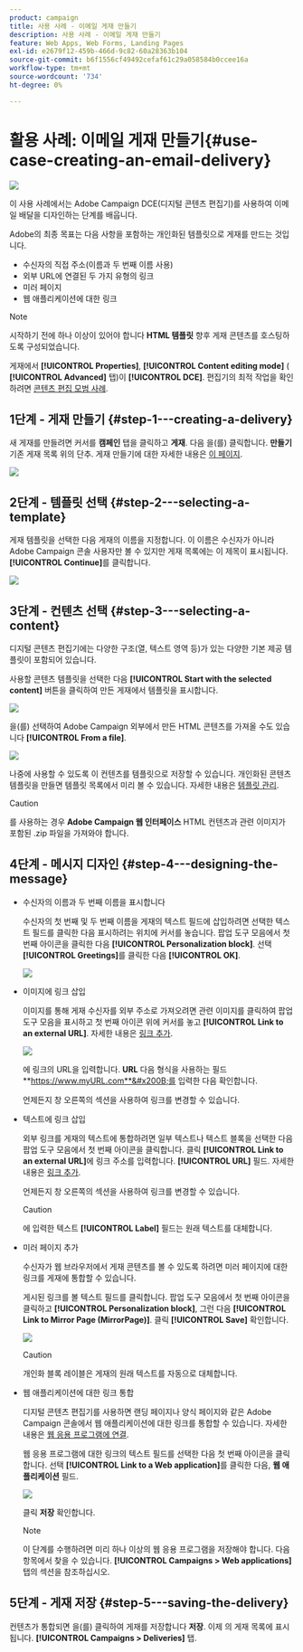 ```yaml
---
product: campaign
title: 사용 사례 - 이메일 게재 만들기
description: 사용 사례 - 이메일 게재 만들기
feature: Web Apps, Web Forms, Landing Pages
exl-id: e2679f12-459b-466d-9c82-60a28363b104
source-git-commit: b6f1556cf49492cefaf61c29a058584b0ccee16a
workflow-type: tm+mt
source-wordcount: '734'
ht-degree: 0%

---
```


# 활용 사례: 이메일 게재 만들기{#use-case-creating-an-email-delivery}

![](../../assets/common.svg)

이 사용 사례에서는 Adobe Campaign DCE(디지털 콘텐츠 편집기)를 사용하여 이메일 배달을 디자인하는 단계를 배웁니다.

Adobe의 최종 목표는 다음 사항을 포함하는 개인화된 템플릿으로 게재를 만드는 것입니다.

* 수신자의 직접 주소(이름과 두 번째 이름 사용)
* 외부 URL에 연결된 두 가지 유형의 링크
* 미러 페이지
* 웹 애플리케이션에 대한 링크

>[!NOTE]
>
>시작하기 전에 하나 이상이 있어야 합니다 **HTML 템플릿** 향후 게재 콘텐츠를 호스팅하도록 구성되었습니다.
>
>게재에서 **[!UICONTROL Properties]**, **[!UICONTROL Content editing mode]** ( **[!UICONTROL Advanced]** 탭)이 **[!UICONTROL DCE]**. 편집기의 최적 작업을 확인하려면 [콘텐츠 편집 모범 사례](content-editing-best-practices.md).

## 1단계 - 게재 만들기 {#step-1---creating-a-delivery}

새 게재를 만들려면 커서를 **캠페인** 탭을 클릭하고 **게재**. 다음 을(를) 클릭합니다. **만들기** 기존 게재 목록 위의 단추. 게재 만들기에 대한 자세한 내용은 [이 페이지](../../delivery/using/about-email-channel.md).

![](assets/delivery_step_1.png)

## 2단계 - 템플릿 선택 {#step-2---selecting-a-template}

게재 템플릿을 선택한 다음 게재의 이름을 지정합니다. 이 이름은 수신자가 아니라 Adobe Campaign 콘솔 사용자만 볼 수 있지만 게재 목록에는 이 제목이 표시됩니다. **[!UICONTROL Continue]**&#x200B;를 클릭합니다.

![](assets/dce_delivery_model.png)

## 3단계 - 컨텐츠 선택 {#step-3---selecting-a-content}

디지털 콘텐츠 편집기에는 다양한 구조(열, 텍스트 영역 등)가 있는 다양한 기본 제공 템플릿이 포함되어 있습니다.

사용할 콘텐츠 템플릿을 선택한 다음 **[!UICONTROL Start with the selected content]** 버튼을 클릭하여 만든 게재에서 템플릿을 표시합니다.

![](assets/dce_select_model.png)

을(를) 선택하여 Adobe Campaign 외부에서 만든 HTML 콘텐츠를 가져올 수도 있습니다 **[!UICONTROL From a file]**.

![](assets/dce_select_from_file_template.png)

나중에 사용할 수 있도록 이 컨텐츠를 템플릿으로 저장할 수 있습니다. 개인화된 콘텐츠 템플릿을 만들면 템플릿 목록에서 미리 볼 수 있습니다. 자세한 내용은 [템플릿 관리](template-management.md).

>[!CAUTION]
>
>를 사용하는 경우 **Adobe Campaign 웹 인터페이스** HTML 컨텐츠과 관련 이미지가 포함된 .zip 파일을 가져와야 합니다.

## 4단계 - 메시지 디자인 {#step-4---designing-the-message}

* 수신자의 이름과 두 번째 이름을 표시합니다

   수신자의 첫 번째 및 두 번째 이름을 게재의 텍스트 필드에 삽입하려면 선택한 텍스트 필드를 클릭한 다음 표시하려는 위치에 커서를 놓습니다. 팝업 도구 모음에서 첫 번째 아이콘을 클릭한 다음 **[!UICONTROL Personalization block]**. 선택 **[!UICONTROL Greetings]**&#x200B;를 클릭한 다음 **[!UICONTROL OK]**.

   ![](assets/dce_personalizationblock_greetings.png)

* 이미지에 링크 삽입

   이미지를 통해 게재 수신자를 외부 주소로 가져오려면 관련 이미지를 클릭하여 팝업 도구 모음을 표시하고 첫 번째 아이콘 위에 커서를 놓고 **[!UICONTROL Link to an external URL]**. 자세한 내용은 [링크 추가](editing-content.md#adding-a-link).

   ![](assets/dce_externalpage.png)

   에 링크의 URL을 입력합니다. **URL** 다음 형식을 사용하는 필드 **https://www.myURL.com**&#x200B;를 입력한 다음 확인합니다.

   언제든지 창 오른쪽의 섹션을 사용하여 링크를 변경할 수 있습니다.

* 텍스트에 링크 삽입

   외부 링크를 게재의 텍스트에 통합하려면 일부 텍스트나 텍스트 블록을 선택한 다음 팝업 도구 모음에서 첫 번째 아이콘을 클릭합니다. 클릭 **[!UICONTROL Link to an external URL]**&#x200B;에 링크 주소를 입력합니다. **[!UICONTROL URL]** 필드. 자세한 내용은 [링크 추가](editing-content.md#adding-a-link).

   언제든지 창 오른쪽의 섹션을 사용하여 링크를 변경할 수 있습니다.

   >[!CAUTION]
   >
   >에 입력한 텍스트 **[!UICONTROL Label]** 필드는 원래 텍스트를 대체합니다.

* 미러 페이지 추가

   수신자가 웹 브라우저에서 게재 콘텐츠를 볼 수 있도록 하려면 미러 페이지에 대한 링크를 게재에 통합할 수 있습니다.

   게시된 링크를 볼 텍스트 필드를 클릭합니다. 팝업 도구 모음에서 첫 번째 아이콘을 클릭하고 **[!UICONTROL Personalization block]**, 그런 다음 **[!UICONTROL Link to Mirror Page (MirrorPage)]**. 클릭 **[!UICONTROL Save]** 확인합니다.

   ![](assets/dce_mirrorpage.png)

   >[!CAUTION]
   >
   >개인화 블록 레이블은 게재의 원래 텍스트를 자동으로 대체합니다.

* 웹 애플리케이션에 대한 링크 통합

   디지털 콘텐츠 편집기를 사용하면 랜딩 페이지나 양식 페이지와 같은 Adobe Campaign 콘솔에서 웹 애플리케이션에 대한 링크를 통합할 수 있습니다. 자세한 내용은 [웹 응용 프로그램에 연결](editing-content.md#link-to-a-web-application).

   웹 응용 프로그램에 대한 링크의 텍스트 필드를 선택한 다음 첫 번째 아이콘을 클릭합니다. 선택 **[!UICONTROL Link to a Web application]**&#x200B;를 클릭한 다음, **웹 애플리케이션** 필드.

   ![](assets/dce_webapp.png)

   클릭 **저장** 확인합니다.

   >[!NOTE]
   >
   >이 단계를 수행하려면 미리 하나 이상의 웹 응용 프로그램을 저장해야 합니다. 다음 항목에서 찾을 수 있습니다. **[!UICONTROL Campaigns > Web applications]** 탭의 섹션을 참조하십시오.

## 5단계 - 게재 저장 {#step-5---saving-the-delivery}

컨텐츠가 통합되면 을(를) 클릭하여 게재를 저장합니다 **저장**. 이제 의 게재 목록에 표시됩니다. **[!UICONTROL Campaigns > Deliveries]** 탭.
